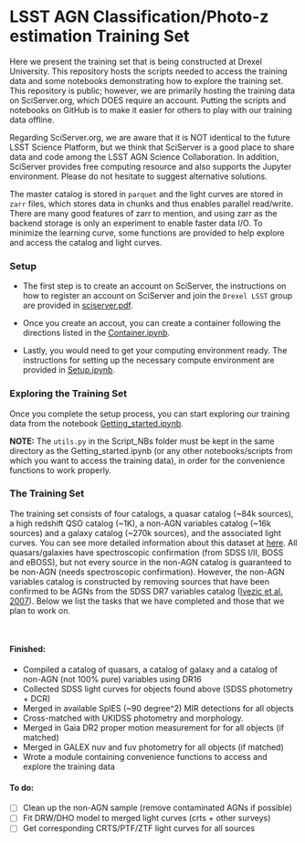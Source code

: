 # LSST AGN Classification/Photo-z estimation Training Set

Here we present the training set that is being constructed at Drexel
University. This repository hosts the scripts needed to access the
training data and some notebooks demonstrating how to explore the
training set. This repository is public; 
however, we are primarily hosting the training data on SciServer.org,
which DOES require an account. Putting the scripts
and notebooks on GitHub is to make it easier for others to play
with our training data offline.

Regarding SciServer.org, we are aware that it is NOT identical to the
future LSST Science Platform, but we think that SciServer is a good
place to share data and code among the LSST AGN Science Collaboration.
In addition, SciServer provides free computing resource and also
supports the Jupyter environment. Please do not hesitate to suggest
alternative solutions.

The master catalog is stored in `parquet` and the light curves are
stored in `zarr` files, which stores data in chunks and thus enables
parallel read/write. There are many good features of zarr to mention,
and using zarr as the backend storage is only an experiment to enable
faster data I/O. To minimize the learning curve, some functions are
provided to help explore and access the catalog and light curves.

### Setup
- The first step is to create an account on SciServer, the instructions
  on how to register an account on SciServer and join the `Drexel LSST` 
  group are provided in [sciserver.pdf](Setup/sciserver.pdf). 

- Once you create an accout, you can create a container following the 
  directions listed in the [Container.ipynb](Setup/Container.ipynb).

- Lastly, you would need to get your computing environment ready. 
  The instructions for setting up the necessary compute environment are 
  provided in [Setup.ipynb](Setup/Setup.ipynb).

### Exploring the Training Set
Once you complete the setup process, you can start exploring our training data 
from the notebook [Getting_started.ipynb](Script_NBs/00_Getting_started.ipynb).

**NOTE:** The `utils.py` in the Script_NBs folder must be kept in the same directory 
as the Getting_started.ipynb (or any other notebooks/scripts from which you want to access 
the training data), in order for the convenience functions to work properly.

### The Training Set
The training set consists of four catalogs, a quasar catalog (~84k
sources), a high redshift QSO catalog (~1K), a non-AGN variables catalog (~16k sources) 
and a galaxy catalog (~270k sources), and the associated light curves. 
You can see more detailed information about this dataset at [here](./Data_Stat.md). 
All quasars/galaxies have spectroscopic confirmation
(from SDSS I/II, BOSS and eBOSS), but not every source in the non-AGN
catalog is guaranteed to be non-AGN (needs spectroscopic
confirmation). However, the non-AGN variables catalog is constructed by removing
sources that have been confirmed to be AGNs from the SDSS DR7
variables catalog ([Ivezic et al. 2007](http://faculty.washington.edu/ivezic/sdss/catalogs/S82variables.html)). 
Below we list the tasks that we have completed and those that we plan to work on.

<br/>

#### Finished:
- Compiled a catalog of quasars, a catalog of galaxy and a catalog of non-AGN (not 100% pure) 
  variables using DR16
- Collected SDSS light curves for objects found above (SDSS photometry + DCR)
- Merged in available SpIES (~90 degree^2) MIR detections for all objects
- Cross-matched with UKIDSS photometry and morphology.
- Merged in Gaia DR2 proper motion measurement for for all objects (if matched)
- Merged in GALEX nuv and fuv photometry for all objects (if matched)
- Wrote a module containing convenience functions to access and explore the training data

#### To do:
- [ ] Clean up the non-AGN sample (remove contaminated AGNs if possible)
- [ ] Fit DRW/DHO model to merged light curves (crts + other surveys)
- [ ] Get corresponding CRTS/PTF/ZTF light curves for all sources
